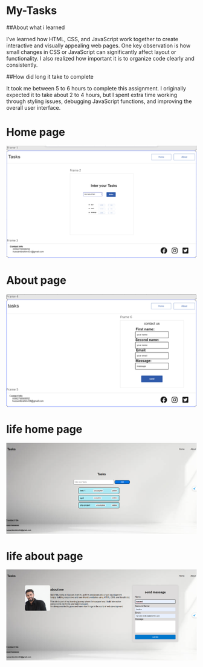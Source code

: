 
# My-Tasks
##About what i learned

I’ve learned how HTML, CSS, and JavaScript work together to create interactive and visually appealing web pages. One key observation is how small changes in CSS or JavaScript can significantly affect layout or functionality. I also realized how important it is to organize code clearly and consistently.


##How did long it take to complete

It took me between 5 to 6 hours to complete this assignment. I originally expected it to take about 2 to 4 hours, but I spent extra time working through styling issues, debugging JavaScript functions, and improving the overall user interface.

# Home page
![interface of home](image/html.png)

# About page
![interface of about](image/about.png)

# life home page 
![life home page](image/lifehome.png)

# life about page
![life about page](image/lifeabout.png)

